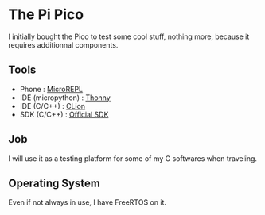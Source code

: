 # The Pi Pico

I initially bought the Pico to test some cool stuff, nothing more, because it requires additionnal components.

## Tools

- Phone : [MicroREPL](https://play.google.com/store/apps/details?id=micro.repl.ma7moud3ly&hl=en&referrer=utm_source%3Dgoogle%26utm_medium%3Dorganic%26utm_term%3Dmicrorepl+play+store&pcampaignid=APPU_1_e3GdZpuCF9eD9u8P26GZgAQ)
- IDE (micropython) : [Thonny](https://thonny.org/)
- IDE (C/C++) : [CLion](https://community.element14.com/products/raspberry-pi/b/blog/posts/using-clion-for-easier-coding-with-pi-pico-and-c-c)
- SDK (C/C++) : [Official SDK](https://www.raspberrypi.com/documentation/microcontrollers/c_sdk.html)

## Job

I will use it as a testing platform for some of my C softwares when traveling.

## Operating System

Even if not always in use, I have FreeRTOS on it.
